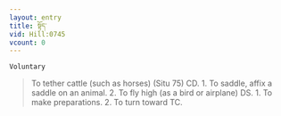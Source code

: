 ```yaml
---
layout: entry
title: སྟོད་
vid: Hill:0745
vcount: 0
---
```

`Voluntary` 
> To tether cattle (such as horses) (Situ 75) CD\.
 1\.
 To saddle, affix a saddle on an animal\.
 2\.
 To fly high (as a bird or airplane) DS\.
 1\.
 To make preparations\.
 2\.
 To turn toward TC\.

